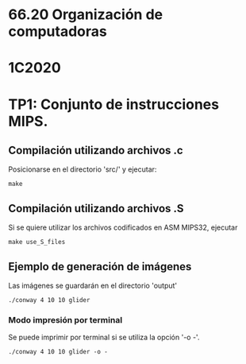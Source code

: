 # 66.20 Organización de computadoras
# 1C2020
# TP1: Conjunto de instrucciones MIPS.

## Compilación utilizando archivos .c
Posicionarse en el directorio 'src/' y ejecutar:
```
make
```

## Compilación utilizando archivos .S
Si se quiere utilizar los archivos codificados en ASM MIPS32, ejecutar
```
make use_S_files
```

## Ejemplo de generación de imágenes
Las imágenes se guardarán en el directorio 'output'

```
./conway 4 10 10 glider
```

### Modo impresión por terminal
Se puede imprimir por terminal si se utiliza la opción '-o -'.
```
./conway 4 10 10 glider -o -
```
